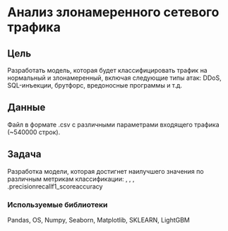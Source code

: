 # Анализ злонамеренного сетевого трафика

## Цель

Разработать модель, которая будет классифицировать трафик на нормальный и злонамеренный, включая следующие типы атак: DDoS, SQL-инъекции, брутфорс, вредоносные программы и т.д.

## Данные

Файл в формате .csv с различными параметрами входящего трафика (~540000 строк).

## Задача

Разработка модели, которая достигнет наилучшего значения по различным метрикам классификации: , , , .precisionrecallf1_scoreaccuracy

### Используемые библиотеки

Pandas, OS, Numpy, Seaborn, Matplotlib, SKLEARN, LightGBM
